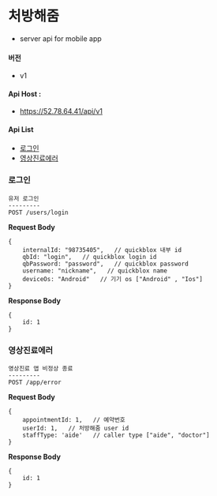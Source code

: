 # 처방해줌
* server api for mobile app

#### 버전
+ v1

#### Api Host : 
+ https://52.78.64.41/api/v1

#### Api List
* [로그인](#로그인)
* [영상진료에러](#영상진료에러)

### 로그인
```
유저 로그인
---------
POST /users/login
```

**Request Body**
```
{
    internalId: "98735405",   // quickblox 내부 id
    qbId: "login",   // quickblox login id
    qbPassword: "password",   // quickblox password
    username: "nickname",   // quickblox name
    deviceOs: "Android"   // 기기 os ["Android" , "Ios"]
}
```

**Response Body**
```
{
    id: 1
}
```

### 영상진료에러
```
영상진료 앱 비정상 종료
---------
POST /app/error
```

**Request Body**
```
{
    appointmentId: 1,   // 예약번호
    userId: 1,   // 처방해줌 user id
    staffType: 'aide'   // caller type ["aide", "doctor"]
} 
```

**Response Body**
```
{
    id: 1
}
```
